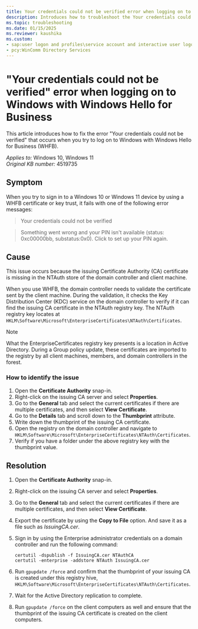 ```yaml
---
title: Your credentials could not be verified error when logging on to Windows with WHFB
description: Introduces how to troubleshoot the Your credentials could not be verified error that occurs when you try to log on to Windows 10 or Windows 11.
ms.topic: troubleshooting
ms.date: 01/15/2025
ms.reviewer: kaushika
ms.custom:
- sap:user logon and profiles\service account and interactive user logon issues and credential providers
- pcy:WinComm Directory Services
---
```

# "Your credentials could not be verified" error when logging on to Windows with Windows Hello for Business

This article introduces how to fix the error "Your credentials could not be verified" that occurs when you try to log on to Windows with Windows Hello for Business (WHFB).

_Applies to:_ Windows 10, Windows 11  
_Original KB number:_ 4519735

## Symptom

When you try to sign in to a Windows 10 or Windows 11 device by using a WHFB certificate or key trust, it fails with one of the following error messages:

> Your credentials could not be verified

> Something went wrong and your PIN isn't available (status: 0xc00000bb, substatus:0x0). Click to set up your PIN again.

## Cause

This issue occurs because the issuing Certificate Authority (CA) certificate is missing in the NTAuth store of the domain controller and client machine.

When you use WHFB, the domain controller needs to validate the certificate sent by the client machine. During the validation, it checks the Key Distribution Center (KDC) service on the domain controller to verify if it can find the issuing CA certificate in the NTAuth registry key. The NTAuth registry key locates at `HKLM\Software\Microsoft\EnterpriseCertificates\NTAuth\Certificates`.

> [!NOTE]
> What the EnterpriseCertificates registry key presents is a location in Active Directory. During a Group policy update, these certificates are imported to the registry by all client machines, members, and domain controllers in the forest.

### How to identify the issue

1. Open the **Certificate Authority** snap-in.
2. Right-click on the issuing CA server and select **Properties**.
3. Go to the **General** tab and select the current certificates if there are multiple certificates, and then select **View Certificate**.
4. Go to the **Details** tab and scroll down to the **Thumbprint** attribute.
5. Write down the thumbprint of the issuing CA certificate.
6. Open the registry on the domain controller and navigate to `HKLM\Software\Microsoft\EnterpriseCertificates\NTAuth\Certificates`.
7. Verify if you have a folder under the above registry key with the thumbprint value.

## Resolution

1. Open the **Certificate Authority** snap-in.
2. Right-click on the issuing CA server and select **Properties**.
3. Go to the **General** tab and select the current certificates if there are multiple certificates, and then select **View Certificate**.
4. Export the certificate by using the **Copy to File** option. And save it as a file such as *IssuingCA.cer*.
5. Sign in by using the Enterprise administrator credentials on a domain controller and run the following command:

   ```console
   certutil -dspublish -f IssuingCA.cer NTAuthCA
   certutil -enterprise -addstore NTAuth IssuingCA.cer
   ```

6. Run `gpupdate /force` and confirm that the thumbprint of your issuing CA is created under this registry hive, `HKLM\Software\Microsoft\EnterpriseCertificates\NTAuth\Certificates`.
7. Wait for the Active Directory replication to complete.
8. Run `gpupdate /force` on the client computers as well and ensure that the thumbprint of the issuing CA certificate is created on the client computers.
